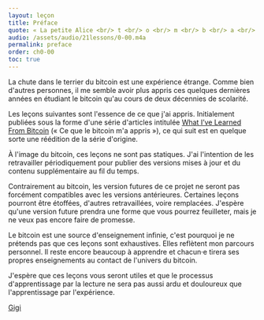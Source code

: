 ```yaml
---
layout: leçon
title: Préface
quote: « La petite Alice <br/> t <br/> o <br/> m <br/> b <br/> a <br/> dans le trOu, <br/> se cogna la tête <br/> et blessa son âme. »
audio: /assets/audio/21lessons/0-00.m4a
permalink: preface
order: ch0-00
toc: true
---
```


La chute dans le terrier du bitcoin est une expérience étrange. Comme bien
d'autres personnes, il me semble avoir plus appris ces quelques dernières années
en étudiant le bitcoin qu'au cours de deux décennies de scolarité.

Les leçons suivantes sont l'essence de ce que j'ai appris. Initialement publiées
sous la forme d'une série d'articles intitulée [What I’ve Learned From Bitcoin][I]
(« Ce que le bitcoin m'a appris »), ce qui suit est en quelque sorte une réédition
de la série d'origine.

À l'image du bitcoin, ces leçons ne sont pas statiques. J'ai l'intention de les
retravailler périodiquement pour publier des versions mises à jour et du contenu
supplémentaire au fil du temps.

Contrairement au bitcoin, les version futures de ce projet ne seront pas forcément
compatibles avec les versions antérieures. Certaines leçons pourront être étoffées,
d'autres retravaillées, voire remplacées. J'espère qu'une version future prendra une
forme que vous pourrez feuilleter, mais je ne veux pas encore faire de promesse.

Le bitcoin est une source d'enseignement infinie, c'est pourquoi je ne prétends pas
que ces leçons sont exhaustives. Elles reflètent mon parcours personnel. Il reste
encore beaucoup à apprendre et chacun·e tirera ses propres enseignements au contact
de l'univers du bitcoin.

J'espère que ces leçons vous seront utiles et que le processus d'apprentissage par
la lecture ne sera pas aussi ardu et douloureux que l'apprentissage par l'expérience.

[Gigi][dergigi]

<!-- Internal -->
[I]: https://dergigi.com/2018/12/21/philosophical-teachings-of-bitcoin/

<!-- Twitter -->
[dergigi]: https://twitter.com/dergigi

<!-- Wikipedia -->
[alice]: https://en.wikipedia.org/wiki/Alice%27s_Adventures_in_Wonderland
[carroll]: https://en.wikipedia.org/wiki/Lewis_Carroll
